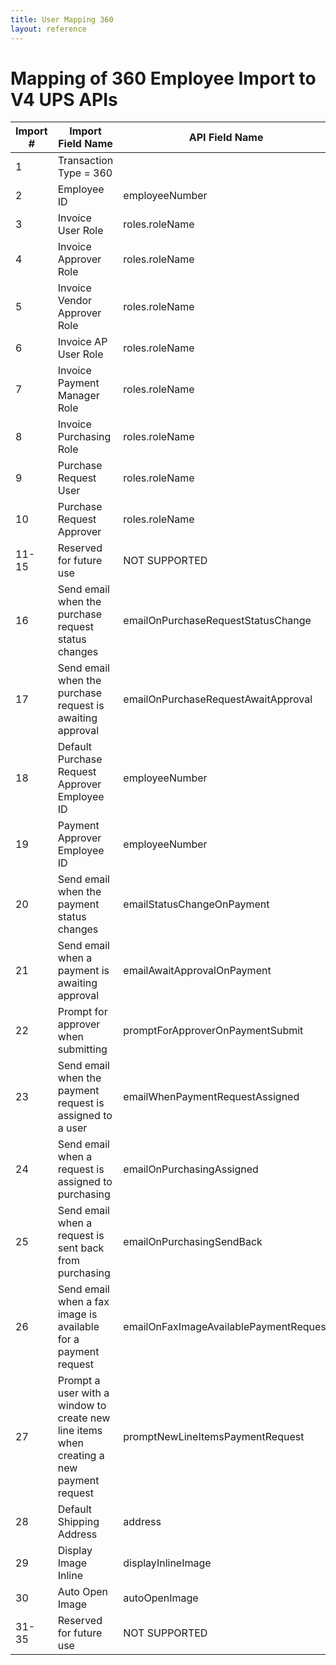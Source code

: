 ```yaml
---
title: User Mapping 360
layout: reference
---
```

# Mapping of 360 Employee Import to V4 UPS APIs

Import #|Import Field Name|API Field Name|Extension|Notes
---|---|---|---|---
1|Transaction Type = 360||
2|Employee ID|employeeNumber|enterprise:2.0:User
3|Invoice User Role|roles.roleName|spend:2.0:Role|Value: INV_PMT_USER
4|Invoice Approver Role|roles.roleName|spend:2.0:Role|Value: INV_APPROVER
5|Invoice Vendor Approver Role|roles.roleName|spend:2.0:Role|Value: INV_VENDOR_ADMIN
6|Invoice AP User Role|roles.roleName|spend:2.0:Role|Value:INV_AP_USER
7|Invoice Payment Manager Role|roles.roleName|spend:2.0:Role|Value: INV_PMT_MANAGER
8|Invoice Purchasing Role|roles.roleName|spend:2.0:Role|Value: INV_PURCH_USER
9|Purchase Request User|roles.roleName|spend:2.0:Role|Value: INV_PURCH_REQ_USER
10|Purchase Request Approver|roles.roleName|spend:2.0:Role|Value: INV_PURCH_REQ_APPROVER
11-15|Reserved for future use|NOT SUPPORTED|NOT SUPPORTED|Reserved for future use
16|Send email when the purchase request status changes|emailOnPurchaseRequestStatusChange|spend:2.0:WorkflowPreference
17|Send email when the purchase request is awaiting approval|emailOnPurchaseRequestAwaitApproval|spend:2.0:WorkflowPreference
18|Default Purchase Request Approver Employee ID|employeeNumber|spend:2.0:Approver|Must be an existing employee ID
19|Payment Approver Employee ID|employeeNumber|spend:2.0:Approver|Must be an existing employee ID
20|Send email when the payment status changes|emailStatusChangeOnPayment|spend:2.0:WorkflowPreference
21|Send email when a payment is awaiting approval|emailAwaitApprovalOnPayment|spend:2.0:WorkflowPreference
22|Prompt for approver when submitting|promptForApproverOnPaymentSubmit|spend:2.0:WorkflowPreference
23|Send email when the payment request is assigned to a user|emailWhenPaymentRequestAssigned|spend:2.0:WorkflowPreference
24|Send email when a request is assigned to purchasing|emailOnPurchasingAssigned|spend:2.0:InvoicePreference
25|Send email when a request is sent back from purchasing|emailOnPurchasingSendBack|spend:2.0:InvoicePreference
26|Send email when a fax image is available for a payment request|emailOnFaxImageAvailablePaymentRequest|spend:2.0:InvoicePreference|NOTE: As of November 1, 2022, information in this field will be ignored.
27|Prompt a user with a window to create new line items when creating a new payment request|promptNewLineItemsPaymentRequest|spend:2.0:InvoicePreference
28|Default Shipping Address|address|core:2.0:User|address.type = shipping
29|Display Image Inline|displayInlineImage|spend:2.0:InvoicePreference
30|Auto Open Image|autoOpenImage|spend:2.0:InvoicePreference
31-35|Reserved for future use|NOT SUPPORTED|NOT SUPPORTED|Reserved for future use
